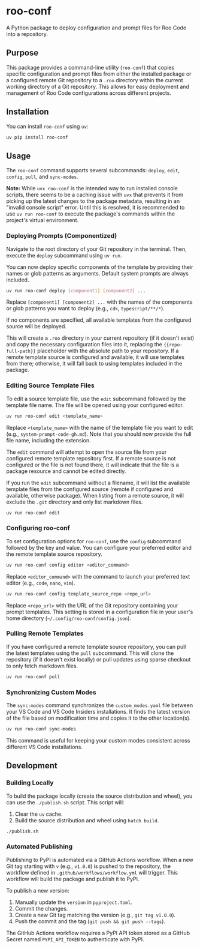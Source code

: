 # roo-conf

A Python package to deploy configuration and prompt files for Roo Code into a repository.

## Purpose

This package provides a command-line utility (`roo-conf`) that copies specific configuration and prompt files from either the installed package or a configured remote Git repository to a `.roo` directory within the current working directory of a Git repository. This allows for easy deployment and management of Roo Code configurations across different projects.

## Installation

You can install `roo-conf` using `uv`:

```bash
uv pip install roo-conf
```

## Usage

The `roo-conf` command supports several subcommands: `deploy`, `edit`, `config`, `pull`, and `sync-modes`.

**Note:** While `uvx roo-conf` is the intended way to run installed console scripts, there seems to be a caching issue with `uvx` that prevents it from picking up the latest changes to the package metadata, resulting in an "invalid console script" error. Until this is resolved, it is recommended to use `uv run roo-conf` to execute the package's commands within the project's virtual environment.

### Deploying Prompts (Componentized)

Navigate to the root directory of your Git repository in the terminal. Then, execute the `deploy` subcommand using `uv run`.

You can now deploy specific components of the template by providing their names or glob patterns as arguments. Default system prompts are always included.

```bash
uv run roo-conf deploy [component1] [component2] ...
```

Replace `[component1] [component2] ...` with the names of the components or glob patterns you want to deploy (e.g., `cdk`, `typescript/**/*`).

If no components are specified, all available templates from the configured source will be deployed.

This will create a `.roo` directory in your current repository (if it doesn't exist) and copy the necessary configuration files into it, replacing the `{{repo-full-path}}` placeholder with the absolute path to your repository. If a remote template source is configured and available, it will use templates from there; otherwise, it will fall back to using templates included in the package.

### Editing Source Template Files

To edit a source template file, use the `edit` subcommand followed by the template file name. The file will be opened using your configured editor.

```bash
uv run roo-conf edit <template_name>
```

Replace `<template_name>` with the name of the template file you want to edit (e.g., `system-prompt-code-gh.md`). Note that you should now provide the full file name, including the extension.

The `edit` command will attempt to open the source file from your configured remote template repository first. If a remote source is not configured or the file is not found there, it will indicate that the file is a package resource and cannot be edited directly.

If you run the `edit` subcommand without a filename, it will list the available template files from the configured source (remote if configured and available, otherwise package). When listing from a remote source, it will exclude the `.git` directory and only list markdown files.

```bash
uv run roo-conf edit
```

### Configuring roo-conf

To set configuration options for `roo-conf`, use the `config` subcommand followed by the key and value. You can configure your preferred editor and the remote template source repository.

```bash
uv run roo-conf config editor <editor_command>
```

Replace `<editor_command>` with the command to launch your preferred text editor (e.g., `code`, `nano`, `vim`).

```bash
uv run roo-conf config template_source_repo <repo_url>
```

Replace `<repo_url>` with the URL of the Git repository containing your prompt templates. This setting is stored in a configuration file in your user's home directory (`~/.config/roo-conf/config.json`).

### Pulling Remote Templates

If you have configured a remote template source repository, you can pull the latest templates using the `pull` subcommand. This will clone the repository (if it doesn't exist locally) or pull updates using sparse checkout to only fetch markdown files.

```bash
uv run roo-conf pull
```

### Synchronizing Custom Modes

The `sync-modes` command synchronizes the `custom_modes.yaml` file between your VS Code and VS Code Insiders installations. It finds the latest version of the file based on modification time and copies it to the other location(s).

```bash
uv run roo-conf sync-modes
```

This command is useful for keeping your custom modes consistent across different VS Code installations.

## Development

### Building Locally

To build the package locally (create the source distribution and wheel), you can use the `./publish.sh` script. This script will:
1. Clear the `uv` cache.
2. Build the source distribution and wheel using `hatch build`.

```bash
./publish.sh
```

### Automated Publishing

Publishing to PyPI is automated via a GitHub Actions workflow. When a new Git tag starting with `v` (e.g., `v1.0.0`) is pushed to the repository, the workflow defined in `.github/workflows/workflow.yml` will trigger. This workflow will build the package and publish it to PyPI.

To publish a new version:
1. Manually update the `version` in `pyproject.toml`.
2. Commit the changes.
3. Create a new Git tag matching the version (e.g., `git tag v1.0.0`).
4. Push the commit and the tag (`git push && git push --tags`).

The GitHub Actions workflow requires a PyPI API token stored as a GitHub Secret named `PYPI_API_TOKEN` to authenticate with PyPI.